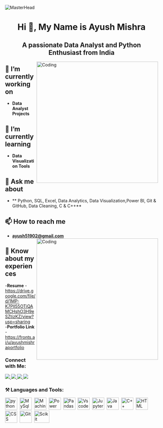 ![MasterHead](https://static.wixstatic.com/media/6c3893_60b02f5779ab4a239a715f41ba6a007e~mv2_d_5000_1447_s_2.gif)
<h1 align="center">Hi 👋, My Name is Ayush Mishra</h1>
<h2 align="center">A passionate Data Analyst and Python Enthusiast from India</h3>

<img align="right" alt="Coding" width="400" src="https://cdn.dribbble.com/users/1162077/screenshots/3848914/programmer.gif"> </p>

## 🔭 I’m currently working on 
- **Data Analyst Projects**

## 🌱 I’m currently learning 
- **Data Visualization Tools**

## 💬 Ask me about 
- ** Python, SQL, Excel, Data Analytics, Data Visualization,Power BI, Git & GitHub, Data Cleaning, C 
& C++**

## 📫 How to reach me 
- **ayush51902@gmail.com**
<img align="right" alt="Coding" width="400" src="https://camo.githubusercontent.com/8bf6f6d78abc81fcf9c49f10649423e73ea44bc248e83aaae8759d401c829a84/68747470733a2f2f70687973696373677572756b756c2e66696c65732e776f726470726573732e636f6d2f323031392f30322f6368617261637465722d312e676966"> </p>
## 📄 Know about my experiences 
-**Resume** - https://drive.google.com/file/d/1MP-K7Pll55OTiQAMCHshO3H9eSZtizKZ/view?usp=sharing<br/>
-**Portfolio Link** - https://fronts.ai/u/ayushmishraportfolio

<h3 align="left">Connect with Me:</h3>
<p align="centre">
<a href="https://www.linkedin.com/in/ayush-mishra-94a31b233/">
  <img src="https://img.shields.io/badge/@ayush_mishra-3366CC?style=for-the-badge&logo=linkedin"/>
</a>
<a href="https://www.kaggle.com/ayushmishra2023">
  <img src="https://img.shields.io/badge/@ayush_mishra-3366CC?style=for-the-badge&logo=kaggle"/>
</a>
<a href="https://instagram.com/beingayushmishra27?igshid=OGQ5ZDc2ODk2ZA==">
  <img src="https://img.shields.io/badge/@ayush_mishra-3366CC?style=for-the-badge&logo=instagram"/>
</a>
<a href="https://www.hackerrank.com/profile/ayush51902">
  <img src="https://img.shields.io/badge/@ayush_mishra-3366CC?style=for-the-badge&logo=hackerrank"/>
</a>
</p>

<h3 align="left">⚒ Languages and Tools:</h3>

<div>
  <img src="https://tse2.mm.bing.net/th?id=OIP.fHAfQ7x-7gpvBgasADWhKAHaHa&pid=Api&P=0&h=180" title="Python" alt="python" width="40" height="40"/>&nbsp;
  <img src="https://tse4.mm.bing.net/th?id=OIP.urLHYMYPFxkcs6AC4Io9vwHaHa&pid=Api&P=0&h=180" title="Mysql" alt="MySql" width="40" height="40"/>&nbsp;
  <img src="https://tse4.mm.bing.net/th?id=OIP.D9-oNGwUhrQ2RgdY6vZGbAHaIR&pid=Api&P=0&w=300&h=300" title="Machine Learning" alt="Machine Learning" width="40" height="40"/>&nbsp;
  <img src="https://tse2.mm.bing.net/th?id=OIP.v4opYFR8gTmLeqmyIh5LVQAAAA&pid=Api&P=0&h=180" title="Power Bi" alt="Power Bi " width="40" height="40"/>&nbsp;
  <img src="https://tse4.mm.bing.net/th?id=OIP.MdDrSuyTuBMmNcWzl7LN0wHaFY&pid=Api&P=0&h=180" title="Pandas" alt="Pandas" width="40" height="40"/>&nbsp;
  <img src="https://tse2.mm.bing.net/th?id=OIP.AdRtQ2GDRaZ1tDSBJK1AOwHaHW&pid=Api&P=0&h=180"  title="Vscode" alt="Vs code" width="40" height="40"/>&nbsp;
  <img src="https://gitlab.com/uploads/-/system/project/avatar/30382958/jupyter.png" title="Jupyter" alt="Jupyter" width="40" height="40"/>&nbsp;
  <img src="https://tse1.mm.bing.net/th?id=OIP.xhsZwEX6EeJfvz941qFt_AHaHa&pid=Api&P=0&h=180" title="Java"  alt="Java" width="40" height="40"/>&nbsp;
  <img src="https://tse2.mm.bing.net/th?id=OIP.o-hANAo_F89nl5AF-2HLJAHaHa&pid=Api&P=0&h=180" title="C++" alt="C++" width="40" height="40"/>&nbsp;
  <img src="https://vectorified.com/images/html-css-icon-1.png" title="HTML" alt="HTML" width="40" height="40"/>&nbsp;
  <img src="https://cdn.iconscout.com/icon/free/png-512/css-118-569410.png" title="CSS" alt="CSS" width="40" height="40"/>&nbsp;
  <img src="https://tse3.mm.bing.net/th?id=OIP.Xa0BEkwl0Zx4qnY9lMbD7gHaHa&pid=Api&P=0&h=180" title="Git" alt="Git" width="40" height="40"/>&nbsp;
  <img src="https://tse1.mm.bing.net/th?id=OIP.lkqc68a6b7_TLALs5fmI6AHaD_&pid=Api&P=0&h=180" title="Scikit Learn" alt="Scikit Learn" width="50" height="40"/>&nbsp;
</div>
